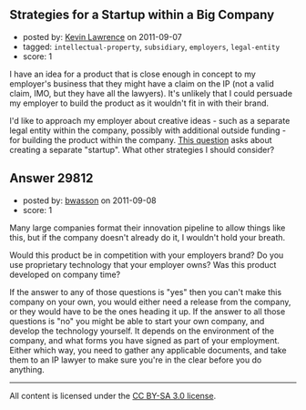 ## Strategies for a Startup within a Big Company

- posted by: [Kevin Lawrence](https://stackexchange.com/users/-1/5129-kevin-lawrence) on 2011-09-07
- tagged: `intellectual-property`, `subsidiary`, `employers`, `legal-entity`
- score: 1

I have an idea for a product that is close enough in concept to my employer's business that they might have a claim on the IP (not a valid claim, IMO, but they have all the lawyers). It's unlikely that I could persuade my employer to build the product as it wouldn't fit in with their brand. 

I'd like to approach my employer about creative ideas - such as a separate legal entity within the company, possibly with additional outside funding - for building the product within the company. [This question][1] asks about creating a separate "startup". What other strategies I should consider?


  [1]: http://answers.onstartups.com/questions/26503/if-i-launch-a-new-division-within-my-employers-company-should-it-be-treated-as


## Answer 29812

- posted by: [bwasson](https://stackexchange.com/users/-1/12611-bwasson) on 2011-09-08
- score: 1

Many large companies format their innovation pipeline to allow things like this, but if the company doesn't already do it, I wouldn't hold your breath. 

Would this product be in competition with your employers brand? Do you use proprietary technology that your employer owns? Was this product developed on company time?

If the answer to any of those questions is "yes" then you can't make this company on your own, you would either need a release from the company, or they would have to be the ones heading it up. If the answer to all those questions is "no" you might be able to start your own company, and develop the technology yourself. It depends on the environment of the company, and what forms you have signed as part of your employment. Either which way, you need to gather any applicable documents, and take them to an IP lawyer to make sure you're in the clear before you do anything. 



---

All content is licensed under the [CC BY-SA 3.0 license](https://creativecommons.org/licenses/by-sa/3.0/).
